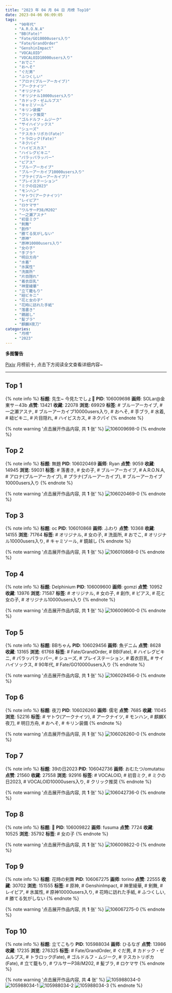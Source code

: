 ```yaml
---
title: "2023 年 04 月 04 日 月榜 Top10"
date: 2023-04-06 06:09:05
tags:
    - "90年代"
    - "A.R.O.N.A"
    - "BB(Fate)"
    - "Fate/GO10000users入り"
    - "Fate/GrandOrder"
    - "GenshinImpact"
    - "VOCALOID"
    - "VOCALOID10000users入り"
    - "おでこ"
    - "おへそ"
    - "ぐだ男"
    - "ふつくしい"
    - "アロナ(ブルーアーカイブ)"
    - "アークナイツ"
    - "オリジナル"
    - "オリジナル10000users入り"
    - "カドック・ゼムルプス"
    - "キャミソール"
    - "キリン装備"
    - "クリック推奨"
    - "ゴルドルフ・ムジーク"
    - "サイハイソックス"
    - "シューズ"
    - "テスカトリポカ(Fate)"
    - "トラロック(Fate)"
    - "ネクパイ"
    - "ハイビスカス"
    - "ハイレグビキニ"
    - "パラッパラッパー"
    - "ピアス"
    - "ブルーアーカイブ"
    - "ブルーアーカイブ10000users入り"
    - "プラナ(ブルーアーカイブ)"
    - "プレイステーション"
    - "ミクの日2023"
    - "モンハン"
    - "ヤトウ(アークナイツ)"
    - "レイピア"
    - "ロケマサ"
    - "ワルサーP38/M202"
    - "一之瀬アスナ"
    - "初音ミク"
    - "剣舞"
    - "創作"
    - "勝てる気がしない"
    - "原神"
    - "原神10000users入り"
    - "女の子"
    - "手ブラ"
    - "明日方舟"
    - "水着"
    - "氷属性"
    - "洗面所"
    - "片目隠れ"
    - "着衣巨乳"
    - "神里綾華"
    - "立て籠もり"
    - "紐ビキニ"
    - "花と女の子"
    - "花時に訪れた手紙"
    - "落書き"
    - "鏡越し"
    - "髪ブラ"
    - "麒麟X夜刀"
categories:
    - "月榜"
    - "2023"
---
```


<i class="fa fa-triangle-exclamation"></i>**多图警告**<i class="fa fa-triangle-exclamation"></i>

[Pixiv](https://www.pixiv.net/) 月榜前十, 点击下方阅读全文查看详细内容~

<!-- more -->

---

## Top 1

{% note info %}
**标题**: 先生~ 今見たでしょ💙
**PID**: 106009698 **画师**: SOLar@金東サ－43b
**点赞**: 13421 **收藏**: 22078 **浏览**: 69929
**标签**: # ブルーアーカイブ, # 一之瀬アスナ, # ブルーアーカイブ10000users入り, # おへそ, # 手ブラ, # 水着, # 紐ビキニ, # 片目隠れ, # ハイビスカス, # ネクパイ
{% endnote %}

{% note warning '点击展开作品内容, 共 **1** 张' %}
![106009698-0](https://i.pixiv.re/img-original/img/2023/03/08/00/01/30/106009698_p0.png)
{% endnote %}

## Top 2

{% note info %}
**标题**: 無題
**PID**: 106020469 **画师**: Ryan
**点赞**: 9059 **收藏**: 14945 **浏览**: 59031
**标签**: # 落書き, # 女の子, # ブルーアーカイブ, # A.R.O.N.A, # アロナ(ブルーアーカイブ), # プラナ(ブルーアーカイブ), # ブルーアーカイブ10000users入り
{% endnote %}

{% note warning '点击展开作品内容, 共 **1** 张' %}
![106020469-0](https://i.pixiv.re/img-original/img/2023/03/08/12/17/43/106020469_p0.jpg)
{% endnote %}

## Top 3

{% note info %}
**标题**: oc
**PID**: 106010868 **画师**: ふわり
**点赞**: 10368 **收藏**: 14155 **浏览**: 71764
**标签**: # オリジナル, # 女の子, # 洗面所, # おでこ, # オリジナル10000users入り, # キャミソール, # 鏡越し
{% endnote %}

{% note warning '点击展开作品内容, 共 **1** 张' %}
![106010868-0](https://i.pixiv.re/img-original/img/2023/03/08/00/31/37/106010868_p0.jpg)
{% endnote %}

## Top 4

{% note info %}
**标题**: Delphinium
**PID**: 106009600 **画师**: gomzi
**点赞**: 10952 **收藏**: 13976 **浏览**: 71587
**标签**: # オリジナル, # 女の子, # 創作, # ピアス, # 花と女の子, # オリジナル10000users入り
{% endnote %}

{% note warning '点击展开作品内容, 共 **1** 张' %}
![106009600-0](https://i.pixiv.re/img-original/img/2023/03/08/00/00/47/106009600_p0.jpg)
{% endnote %}

## Top 5

{% note info %}
**标题**: BBちゃん
**PID**: 106029456 **画师**: 魚デニム
**点赞**: 8628 **收藏**: 13165 **浏览**: 61768
**标签**: # Fate/GrandOrder, # BB(Fate), # ハイレグビキニ, # パラッパラッパー, # シューズ, # プレイステーション, # 着衣巨乳, # サイハイソックス, # 90年代, # Fate/GO10000users入り
{% endnote %}

{% note warning '点击展开作品内容, 共 **1** 张' %}
![106029456-0](https://i.pixiv.re/img-original/img/2023/03/08/20/04/57/106029456_p0.jpg)
{% endnote %}

## Top 6

{% note info %}
**标题**: 夜刀
**PID**: 106026260 **画师**: 儒宅
**点赞**: 7685 **收藏**: 11045 **浏览**: 52216
**标签**: # ヤトウ(アークナイツ), # アークナイツ, # モンハン, # 麒麟X夜刀, # 明日方舟, # おへそ, # キリン装備
{% endnote %}

{% note warning '点击展开作品内容, 共 **1** 张' %}
![106026260-0](https://i.pixiv.re/img-original/img/2023/04/05/16/10/23/106026260_p0.jpg)
{% endnote %}

## Top 7

{% note info %}
**标题**: 39の日2023
**PID**: 106042736 **画师**: おむたつ/omutatsu
**点赞**: 21560 **收藏**: 27558 **浏览**: 92916
**标签**: # VOCALOID, # 初音ミク, # ミクの日2023, # VOCALOID10000users入り, # クリック推奨
{% endnote %}

{% note warning '点击展开作品内容, 共 **1** 张' %}
![106042736-0](https://i.pixiv.re/img-original/img/2023/03/09/04/00/01/106042736_p0.jpg)
{% endnote %}

## Top 8

{% note info %}
**标题**: 💙
**PID**: 106009822 **画师**: fusuma
**点赞**: 7724 **收藏**: 10525 **浏览**: 35792
**标签**: # 女の子
{% endnote %}

{% note warning '点击展开作品内容, 共 **1** 张' %}
![106009822-0](https://i.pixiv.re/img-original/img/2023/03/08/00/03/08/106009822_p0.jpg)
{% endnote %}

## Top 9

{% note info %}
**标题**: 花時の剣舞
**PID**: 106067275 **画师**: torino
**点赞**: 22555 **收藏**: 30702 **浏览**: 151555
**标签**: # 原神, # GenshinImpact, # 神里綾華, # 剣舞, # レイピア, # 氷属性, # 原神10000users入り, # 花時に訪れた手紙, # ふつくしい, # 勝てる気がしない
{% endnote %}

{% note warning '点击展开作品内容, 共 **1** 张' %}
![106067275-0](https://i.pixiv.re/img-original/img/2023/03/10/00/00/42/106067275_p0.jpg)
{% endnote %}

## Top 10

{% note info %}
**标题**: 立てこもり
**PID**: 105988034 **画师**: ひるなぎ
**点赞**: 13986 **收藏**: 17235 **浏览**: 276325
**标签**: # Fate/GrandOrder, # ぐだ男, # カドック・ゼムルプス, # トラロック(Fate), # ゴルドルフ・ムジーク, # テスカトリポカ(Fate), # 立て籠もり, # ワルサーP38/M202, # 髪ブラ, # ロケマサ
{% endnote %}

{% note warning '点击展开作品内容, 共 **4** 张' %}
![105988034-0](https://i.pixiv.re/img-original/img/2023/03/07/06/00/05/105988034_p0.jpg)
![105988034-1](https://i.pixiv.re/img-original/img/2023/03/07/06/00/05/105988034_p1.jpg)
![105988034-2](https://i.pixiv.re/img-original/img/2023/03/07/06/00/05/105988034_p2.jpg)
![105988034-3](https://i.pixiv.re/img-original/img/2023/03/07/06/00/05/105988034_p3.jpg)
{% endnote %}
